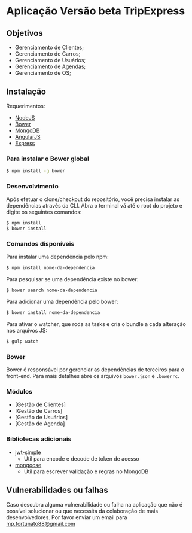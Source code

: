 # Aplicação Versão beta TripExpress

## Objetivos

* Gerenciamento de Clientes;
* Gerenciamento de Carros;
* Gerenciamento de Usuários;
* Gerenciamento de Agendas; 
* Gerenciamento de OS;

## Instalação

Requerimentos:

* [NodeJS](https://nodejs.org/)
* [Bower](https://bower.io/)
* [MongoDB](https://www.mongodb.com)
* [AngularJS](https://angular.io/)
* [Express](http://expressjs.com/pt-br/)

### Para instalar o Bower global

```sh
$ npm install -g bower
```

### Desenvolvimento

Após efetuar o clone/checkout do repositório, você precisa instalar as dependências através da CLI. Abra o terminal vá até o root do projeto e digite os seguintes comandos:

```sh
$ npm install
$ bower install
```

### Comandos disponíveis

Para instalar uma dependência pelo npm:

```sh
$ npm install nome-da-dependencia
```

Para pesquisar se uma dependência existe no bower:

```sh
$ bower search nome-da-dependencia
```

Para adicionar uma dependência pelo bower:

```sh
$ bower install nome-da-dependencia
```

Para ativar o watcher, que roda as tasks e cria o bundle a cada alteração nos arquivos JS:

```sh
$ gulp watch
```

### Bower

Bower é responsável por gerenciar as dependências de terceiros para o front-end. Para mais detalhes abre os arquivos `bower.json` e `.bowerrc`.

### Módulos

* [Gestão de Clientes]
* [Gestão de Carros]
* [Gestão de Usuários]
* [Gestão de Agenda]

### Bibliotecas adicionais

* [jwt-simple](https://www.npmjs.com/package/jwt-simple)
    * Útil para encode e decode de token de acesso
* [mongoose](http://mongoosejs.com/)
    * Útil para escrever validação e regras no MongoDB

## Vulnerabilidades ou falhas

Caso descubra alguma vulnerabilidade ou falha na aplicação que não é possível solucionar ou que necessita da colaboração de mais desenvolvedores. Por favor enviar um email para mp.fortunato88@gmail.com